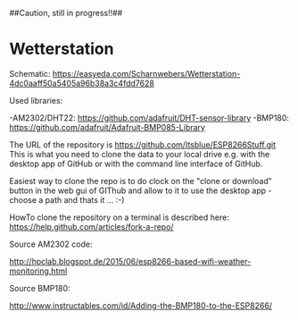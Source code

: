
##Caution, still in progress!!##
# Wetterstation



Schematic:
https://easyeda.com/Scharnwebers/Wetterstation-4dc0aaff50a5405a96b38a3c4fdd7628

Used libraries:

-AM2302/DHT22: https://github.com/adafruit/DHT-sensor-library
-BMP180: https://github.com/adafruit/Adafruit-BMP085-Library


The URL of the repository is https://github.com/Itsblue/ESP8266Stuff.git
This is what you need to clone the data to your local drive e.g. with the desktop app of GitHub or with the command line interface of GitHub.

Easiest way to clone the repo is to do clock on the "clone or download" button in the web gui of GIThub and allow to it to use the desktop app - choose a path and thats it ... :-)

HowTo clone the repository on a terminal is described here: https://help.github.com/articles/fork-a-repo/

Source AM2302 code:

http://hpclab.blogspot.de/2015/06/esp8266-based-wifi-weather-monitoring.html

Source BMP180:

http://www.instructables.com/id/Adding-the-BMP180-to-the-ESP8266/
